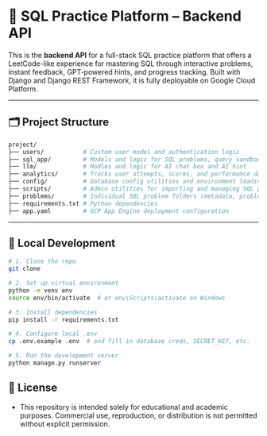# 🧠 SQL Practice Platform – Backend API

This is the **backend API** for a full-stack SQL practice platform that offers a LeetCode-like experience for mastering SQL through interactive problems, instant feedback, GPT-powered hints, and progress tracking. Built with Django and Django REST Framework, it is fully deployable on Google Cloud Platform.

---

## 🗂️ Project Structure
```bash
project/
├── users/           # Custom user model and authentication logic
├── sql_app/         # Models and logic for SQL problems, query sandbox execution
├── llm/             # Modles and logic for AI chat box and AI hint
├── analytics/       # Tracks user attempts, scores, and performance data
├── config/          # Database config utilities and environment loading helpers
├── scripts/         # Admin utilities for importing and managing SQL problems
├── problems/        # Individual SQL problem folders (metadata, problem.sql, solution.sql)
├── requirements.txt # Python dependencies
├── app.yaml         # GCP App Engine deployment configuration
```

---
## 🔧 Local Development

```bash
# 1. Clone the repo
git clone 

# 2. Set up virtual environment
python -m venv env
source env/bin/activate  # or env\Scripts\activate on Windows

# 3. Install dependencies
pip install -r requirements.txt

# 4. Configure local .env
cp .env.example .env  # and fill in database creds, SECRET_KEY, etc.

# 5. Run the development server
python manage.py runserver
```

## 📜 License
* This repository is intended solely for educational and academic purposes. Commercial use, reproduction, or distribution is not permitted without explicit permission.